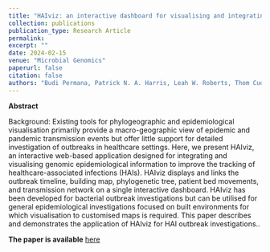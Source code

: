 ```yaml
---
title: "HAIviz: an interactive dashboard for visualising and integrating healthcare-associated genomic epidemiological data"
collection: publications
publication_type: Research Article
permalink:
excerpt: ""
date: 2024-02-15
venue: "Microbial Genomics"
paperurl: false
citation: false
authors: "Budi Permana​, Patrick N. A. Harris​, Leah W. Roberts​, Thom Cuddihy​, David L. Paterson​, Scott A. Beatson​ and Brian M. Forde"
---
```


**Abstract**

Background: Existing tools for phylogeographic and epidemiological visualisation primarily provide a macro-geographic view of epidemic and pandemic transmission events but offer little support for detailed investigation of outbreaks in healthcare settings. Here, we present HAIviz, an interactive web-based application designed for integrating and visualising genomic epidemiological information to improve the tracking of healthcare-associated infections (HAIs). HAIviz displays and links the outbreak timeline, building map, phylogenetic tree, patient bed movements, and transmission network on a single interactive dashboard. HAIviz has been developed for bacterial outbreak investigations but can be utilised for general epidemiological investigations focused on built environments for which visualisation to customised maps is required. This paper describes and demonstrates the application of HAIviz for HAI outbreak investigations..

**The paper is available** [here](https://doi.org/10.1099/mgen.0.001200)

